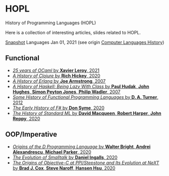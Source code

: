 # HOPL

History of Programming Languages (HOPL)

Here is a collection of interesting articles, slides related to HOPL.


[Snapshot](docs/_lang_hist_timeline.pdf) Languages Jan 01, 2021 (see origin [Computer Languages History](https://www.levenez.com/lang/))

## Functional

- [*25 years of OCaml* by **Xavier Leroy**, 2021](docs/25%20years%20if%20OCaml.pdf)
- [*A History of Clojure* by **Rich Hickey**, 2020](docs/A%20History%20of%20Clojure.pdf)
- [*A History of Erlang* by **Joe Armstrong**, 2007](docs/A%20History%20of%20Erlang.pdf)
- [*A History of Haskell: Being Lazy With Class* by **Paul Hudak**, **John Hughes**, **Simon Peyton Jones**, **Philip Wadler**, 2007 ](docs/A%20History%20of%20Haskel.pdf)
- [*Some History of Functional Programming Languages* by **D. A. Turner**, 2012](docs/Some%20History%20of%20Functional%20Programming%20Languages.pdf)
- [*The Early History of F#* by **Don Syme**, 2020](docs/The%20Early%20History%20of%20Fsharp.pdf)
- [*The History of Standard ML* by **David Macqueen**, **Robert Harper**, **John Reppy**, 2020](docs/The%20History%20of%20Standard%20ML.pdf)

## OOP/Imperative

- [*Origins of the D Programming Language* by **Walter Bright**, **Andrei Alexandrescu**, **Michael Parker**, 2020](docs/Origins%20of%20the%20D%20Programming%20Language.pdf)
- [*The Evolution of Smalltalk* by **Daniel Ingalls**, 2020](docs/The%20Evolution%20of%20Smalltalk.pdf)
- [*The Origins of Objective-C at PPI/Stepstone and Its Evolution at NeXT* by **Brad J. Cox**, **Steve Naroff**, **Hansen Hsu**, 2020](docs/The%20Origins%20of%20Objective-C.pdf)
